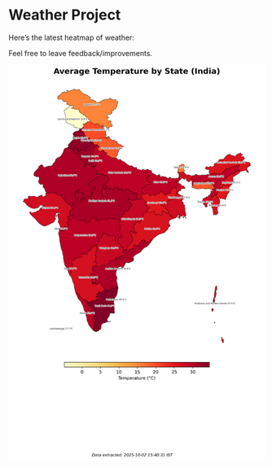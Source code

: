 # Weather Project

Here’s the latest heatmap of weather:

Feel free to leave feedback/improvements.

![India Heatmap](docs/assets/india_heatmap.png?v=DE4F99)
